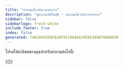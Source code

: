 ```yaml
---
title: "คําถามเกี่ยวกับเวลาทําการ"
description: "ชุดระบบอัตโนมัติ - คําถามเกี่ยวกับเวลาทําการ"
sidebar: false
sidebarlogo: fresh-white
include_footer: true
index: false
generated: 74620455EAF820F5519A4E619E6E269876A08E9F
---
```


โปรดให้คําติชมของคุณสําหรับคําถามต่อไปนี้:

{{<questions shownavigationbuttons="false" locale="th">}}
